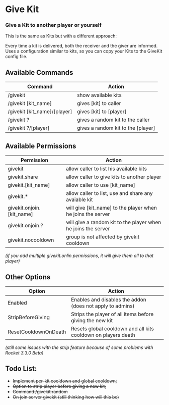 ﻿# Give Kit
### Give a Kit to another player or yourself

This is the same as Kits but with a different approach:

Every time a kit is delivered, both the receiver and the giver are informed.
Uses a configuration similar to kits, so you can copy your Kits to the GiveKit config file.


## Available Commands
Command | Action
------- | -------
/givekit								| show available kits
/givekit [kit_name]							| gives [kit] to caller
/givekit [kit_name]/[player]					| gives [kit] to [player]
/givekit ?								| gives a random kit to the caller
/givekit ?/[player]						| gives a random kit to the [player]




## Available Permissions
Permission | Action
------- | -------
givekit				| allow caller to list his available kits
givekit.share			| allow caller to give kits to another player
givekit.[kit_name]			| allow caller to use [kit_name]
givekit.*				| allow caller to list, use and share any avaiable kit
givekit.onjoin.[kit_name]		| will give [kit_name] to the player when he joins the server
givekit.onjoin.?		| will give a random kit to the player when he joins the server
givekit.nocooldown		| group is not affected by givekit cooldown
_(if you add multiple givekit.onlin permissions, it will give them all to that player)_


## Other Options
Option | Action
------- | -------
Enabled								| Enables and disables the addon (does not apply to admins)
StripBeforeGiving					| Strips the player of all items before giving the new kit 
ResetCooldownOnDeath				| Resets global cooldown and all kits cooldown on players death
_(still some issues with the strip feature because of some problems with Rocket 3.3.0 Beta)_


## Todo List:
* ~~Implement per-kit cooldown and global cooldown;~~
* ~~Option to strip player before giving a new kit;~~
* ~~Command /givekit random~~
* ~~On join server givekit (still thinking how will this be)~~
